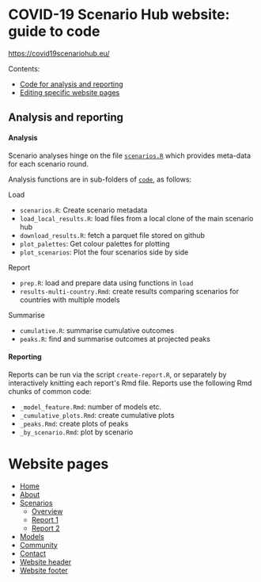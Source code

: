 # COVID-19 Scenario Hub website: guide to code

https://covid19scenariohub.eu/

Contents:
- [Code for analysis and reporting](#analysis-and-reporting)
- [Editing specific website pages](#website-pages)

## Analysis and reporting

#### Analysis 

Scenario analyses hinge on the file [`scenarios.R`](/code/load/scenarios.R) which provides meta-data for each scenario round.

Analysis functions are in sub-folders of [`code`](/code), as follows:

Load
- `scenarios.R`: Create scenario metadata
- `load_local_results.R`: load files from a local clone of the main scenario hub
- `download_results.R`: fetch a parquet file stored on github
- `plot_palettes`: Get colour palettes for plotting
- `plot_scenarios`: Plot the four scenarios side by side

Report
- `prep.R`: load and prepare data using functions in `load`
- `results-multi-country.Rmd`: create results comparing scenarios for countries with multiple models

Summarise
- `cumulative.R`: summarise cumulative outcomes
- `peaks.R`: find and summarise outcomes at projected peaks

#### Reporting

Reports can be run via the script `create-report.R`, or separately by interactively knitting each report's Rmd file. 
Reports use the following Rmd chunks of common code:
- `_model_feature.Rmd`: number of models etc.
- `_cumulative_plots.Rmd`: create cumulative plots
- `_peaks.Rmd`: create plots of peaks
- `_by_scenario.Rmd`: plot by scenario


# Website pages

- [Home](index.Rmd)
- [About](about.Rmd)
- [Scenarios](scenarios.Rmd)
   - [Overview](scenarios.Rmd)
   - [Report 1](report1.Rmd)
   - [Report 2](report2.Rmd)
- [Models](models.Rmd)
- [Community](community.Rmd)
- [Contact](contact.Rmd)
- [Website header](_site.yml)
- [Website footer](blank.html)


